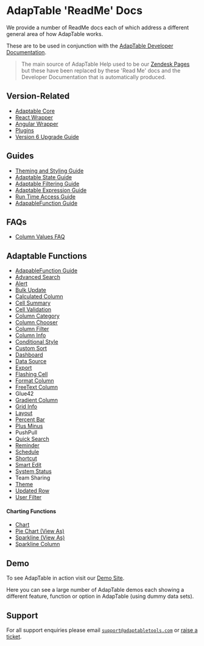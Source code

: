 # AdapTable 'ReadMe' Docs

We provide a number of ReadMe docs each of which address a different general area of how AdapTable works.

These are to be used in conjunction with the [AdapTable Developer Documentation](https://api.adaptabletools.com).

> The main source of AdapTable Help used to be our [Zendesk Pages](https://adaptabletools.zendesk.com/hc/en-us) but these have been replaced by these 'Read Me' docs and the Developer Documentation that is automatically produced.

## Version-Related
 - [Adaptable Core](../README.md)
 - [React Wrapper](../../../packages/adaptable-react-aggrid/README.md)
 - [Angular Wrapper](../../../packages/adaptable-ng-aggrid/README.md)
 - [Plugins](../../../packages/plugins/README.md)
 - [Version 6 Upgrade Guide](./upgrade-guide.md)

 
## Guides
 - [Theming and Styling Guide](./guides/adaptable-theming-guide.md)
 - [Adaptable State Guide](./guides/adaptable-state-guide.md)
 - [Adaptable Filtering Guide](./guides/adaptable-filtering-guide.md)
 - [Adaptable Expression Guide](./guides/adaptable-expression-guide.md)
 - [Run Time Access Guide](./guides/adaptable-runtime-access-guide.md)
 - [AdapableFunction Guide](./guides/adaptable-functions-guide.md)

 ## FAQs
 - [Column Values FAQ](./faqs/adaptable-column-values-faq.md)

## Adaptable Functions

- [AdapableFunction Guide](./guides/adaptable-functions-guide.md)
- [Advanced Search](./functions/adavanced-search-function.md)
- [Alert](./functions/alert-function.md)
- [Bulk Update](./functions/bulk-update-function.md)
- [Calculated Column](./functions/calculated-column-function.md)
- [Cell Summary](./functions/cell-summary-function.md)          
- [Cell Validation](./functions/cell-validation-function.md)    
- [Column Category](./functions/column-category-function.md)   
- [Column Chooser](./functions/column-chooser-function.md) 
- [Column Filter](./functions/column-filter-function.md) 
- [Column Info](./functions/column-info-function.md)             
- [Conditional Style](./functions/conditional-style-function.md)  
- [Custom Sort](./functions/custom-sort-function.md)              
- [Dashboard](./functions/dashboard-function.md) 
- [Data Source](./functions/data-source-function.md)  
- [Export](./functions/export-function.md)  
- [Flashing Cell](./functions/flashing-cell-function.md)          
- [Format Column](./functions/format-column-function.md)        
- [FreeText Column](./functions/free-text-column-function.md)    
- Glue42                                                        
- [Gradient Column](./functions/gradient-column-function.md)     
- [Grid Info](./functions/grid-info-function.md)                 
- [Layout](./functions/layout-function.md)                       
- [Percent Bar ](./functions/percent-bar-function.md)           
- [Plus Minus](./functions/plus-minus-function.md)               
- PushPull                                                       
- [Quick Search](./functions/quick-search-function.md)          
- [Reminder](./functions/reminder-function.md)                   
- [Schedule](./functions/schedule-function.md)                   
- [Shortcut](./functions/shortcut-function.md)                   
- [Smart Edit](./functions/smart-edit-function.md)               
- [System Status](./functions/system-status-function.md)          
- Team Sharing                                                    
- [Theme](./functions/theme-function.md)                         
- [Updated Row](./functions/updated-row-function.md)             
- [User Filter](./functions/user-filter-function.md)   

#### Charting Functions

- [Chart](./functions/charts/charts-function.md)  
- [Pie Chart (View As)](./functions/charts/piechart-function.md)     
- [Sparkline (View As)](./functions/charts/sparkline-function.md) 
- [Sparkline Column](./functions/charts/sparkline-column-function.md) 

## Demo

To see AdapTable in action visit our [Demo Site](https://demo.adaptabletools.com).  

Here you can see a large number of AdapTable demos each showing a different feature, function or option in AdapTable (using dummy data sets).

## Support

For all support enquiries please email [`support@adaptabletools.com`](mailto:support@adaptabletools.com) or [raise a ticket](https://adaptabletools.zendesk.com/hc/en-us/requests/new).
